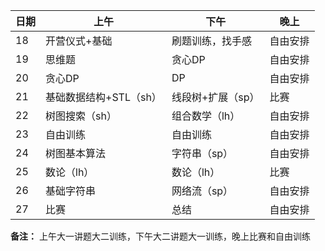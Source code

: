 日期 | 上午 | 下午 | 晚上
-- | -- | -- | --
18 | 开营仪式+基础 | 刷题训练，找手感 | 自由安排
19 | 思维题 | 贪心DP | 自由安排
20 | 贪心DP | DP | 自由安排
21 | 基础数据结构+STL（sh） | 线段树+扩展（sp） | 比赛
22 | 树图搜索（sh）| 组合数学（lh）| 自由安排
23 | 自由训练 | 自由训练 | 自由安排
24 | 树图基本算法 | 字符串（sp）| 自由安排
25 | 数论（lh）| 数论（lh）| 比赛
26 | 基础字符串 | 网络流（sp）| 自由安排
27 | 比赛 | 总结 | 自由安排

**备注：** 上午大一讲题大二训练，下午大二讲题大一训练，晚上比赛和自由训练			
